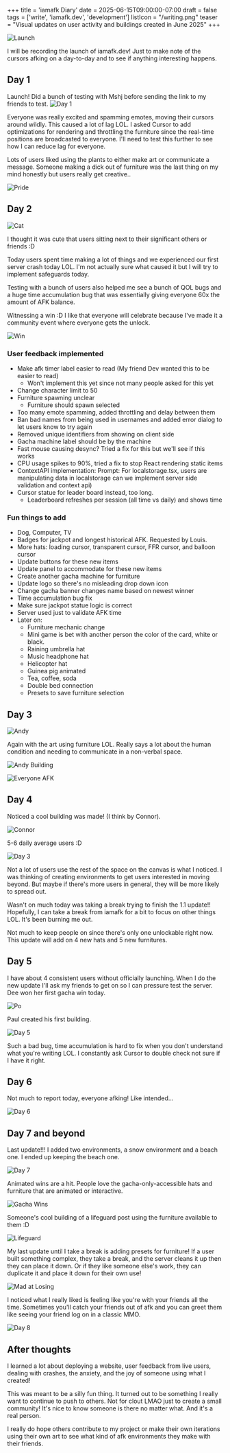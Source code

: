 +++
title = 'iamafk Diary'
date = 2025-06-15T09:00:00-07:00
draft = false
tags = ['write', 'iamafk.dev', 'development']
listIcon = "/writing.png"
teaser = "Visual updates on user activity and buildings created in June 2025"
+++

![Launch](/launch.png)

I will be recording the launch of iamafk.dev! Just to make note of the cursors afking on a day-to-day and to see if anything interesting happens.

## Day 1
Launch! Did a bunch of testing with Mshj before sending the link to my friends to test.
![Day 1](/day1.gif)

Everyone was really excited and spamming emotes, moving their cursors around wildly. This caused a lot of lag LOL. I asked Cursor to add optimizations for rendering and throttling the furniture since the real-time positions are broadcasted to everyone. I'll need to test this further to see how I can reduce lag for everyone.

Lots of users liked using the plants to either make art or communicate a message. Someone making a dick out of furniture was the last thing on my mind honestly but users really get creative..

![Pride](/pride.png)

## Day 2

![Cat](/cat.gif)


I thought it was cute that users sitting next to their significant others or friends :D

Today users spent time making a lot of things and we experienced our first server crash today LOL. I'm not actually sure what caused it but I will try to implement safeguards today. 

Testing with a bunch of users also helped me see a bunch of QOL bugs and a huge time accumulation bug that was essentially giving everyone 60x the amount of AFK balance. 

Witnessing a win :D I like that everyone will celebrate because I've made it a community event where everyone gets the unlock.


![Win](/win.gif)

### User feedback implemented
- Make afk timer label easier to read (My friend Dev wanted this to be easier to read)
	- Won't implement this yet since not many people asked for this yet
- Change character limit to 50
- Furniture spawning unclear 
	- Furniture should spawn selected
- Too many emote spamming, added throttling and delay between them
 - Ban bad names from being used in usernames and added error dialog to let users know to try again
 - Removed unique identifiers from showing on client side
 -  Gacha machine label should be by the machine
 - Fast mouse causing desync? Tried a fix for this but we'll see if this works
 - CPU usage spikes to 90%, tried a fix to stop React rendering static items
- ContextAPI implementation: Prompt: For localstorage.tsx, users are manipulating data in localstorage can we implement server side validation and context api)
- Cursor statue for leader board instead, too long.
	- Leaderboard refreshes per session (all time vs daily) and shows time



### Fun things to add
- Dog, Computer, TV
- Badges for jackpot and longest historical AFK. Requested by Louis.
- More hats: loading cursor, transparent cursor, FFR cursor, and balloon cursor
- Update buttons for these new items
- Update panel to accommodate for these new items
- Create another gacha machine for furniture
- Update logo so there's no misleading drop down icon
- Change gacha banner changes name based on newest winner
- Time accumulation bug fix
- Make sure jackpot statue logic is correct
- Server used just to validate AFK time
- Later on: 
	- Furniture mechanic change
	- Mini game is bet with another person the color of the card, white or black. 
	- Raining umbrella hat
	- Music headphone hat
	- Helicopter hat
	- Guinea pig animated
	- Tea, coffee, soda
	- Double bed connection
	- Presets to save furniture selection

## Day 3

![Andy](/andy.gif)


Again with the art using furniture LOL. Really says a lot about the human condition and needing to communicate in a non-verbal space.

![Andy Building](/andybuilding.gif)



![Everyone AFK](/everyoneafk.gif)

## Day 4

Noticed a cool building was made! (I think by Connor). 


![Connor](/connor.gif)

5-6 daily average users :D


![Day 3](/day3.png)

Not a lot of users use the rest of the space on the canvas is what I noticed. I was thinking of creating environments to get users interested in moving beyond. But maybe if there's more users in general, they will be more likely to spread out.

Wasn't on much today was taking a break trying to finish the 1.1 update!! Hopefully, I can take a break from iamafk for a bit to focus on other things LOL. It's been burning me out.

Not much to keep people on since there's only one unlockable right now. This update will add on 4 new hats and 5 new furnitures.

## Day 5
I have about 4 consistent users without officially launching. When I do the new update I'll ask my friends to get on so I can pressure test the server. Dee won her first gacha win today. 


![Po](/po.gif)


Paul created his first building.


![Day 5](/day5.gif)


Such a bad bug, time accumulation is hard to fix when you don't understand what you're writing LOL. I constantly ask Cursor to double check not sure if I have it right.

## Day 6
Not much to report today, everyone afking! Like intended...

![Day 6](/day6.gif)

## Day 7 and beyond
Last update!!! I added two environments, a snow environment and a beach one. I ended up keeping the beach one. 


![Day 7](/day7.gif)


Animated wins are a hit. People love the gacha-only-accessible hats and furniture that are animated or interactive.


![Gacha Wins](/gachawins.gif)

Someone's cool building of a lifeguard post using the furniture available to them :D


![Lifeguard](/lifeguard.png)

My last update until I take a break is adding presets for furniture! If a user built something complex, they take a break, and the server cleans it up then they can place it down. Or if they like someone else's work, they can duplicate it and place it down for their own use!

![Mad at Losing](/madatlosing.gif)


I noticed what I really liked is feeling like you're with your friends all the time. Sometimes you'll catch your friends out of afk and you can greet them like seeing your friend log on in a classic MMO. 

![Day 8](/day8.gif)


## After thoughts
I learned a lot about deploying a website, user feedback from live users, dealing with crashes, the anxiety, and the joy of someone using what I created! 

This was meant to be a silly fun thing. It turned out to be something I really want to continue to push to others. Not for clout LMAO just to create a small community! It's nice to know someone is there no matter what. And it's a real person. 

I really do hope others contribute to my project or make their own iterations using their own art to see what kind of afk environments they make with their friends. 